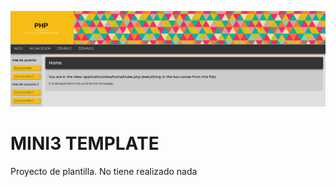 ![MINI3 - A naked barebone PHP application](./image.png)

# MINI3 TEMPLATE

Proyecto de plantilla. No tiene realizado nada